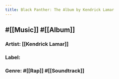 ```yaml
---
title: Black Panther: The Album by Kendrick Lamar
---
```


## #[[Music]] #[[Album]]
### Artist: [[Kendrick Lamar]]

### Label:

### Genre: #[[Rap]] #[[Soundtrack]]
